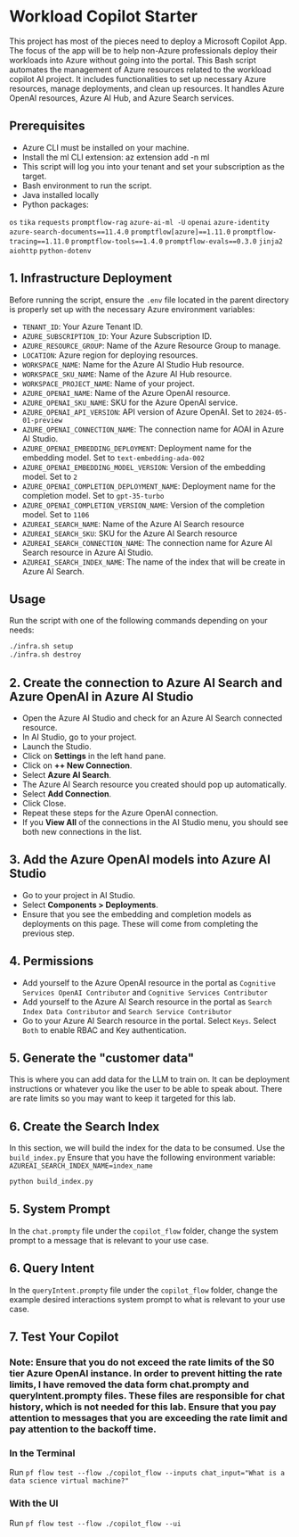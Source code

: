 # Workload Copilot Starter

This project has most of the pieces need to deploy a Microsoft Copilot App. The focus of the app will be to help non-Azure professionals deploy their workloads into Azure without going into the portal.
This Bash script automates the management of Azure resources related to the workload copilot AI project. It includes functionalities to set up necessary Azure resources, manage deployments, and clean up resources. It handles Azure OpenAI resources, Azure AI Hub, and Azure Search services.

## Prerequisites

- Azure CLI must be installed on your machine.
- Install the ml CLI extension: az extension add -n ml
- This script will log you into your tenant and set your subscription as the target.
- Bash environment to run the script.
- Java installed locally
- Python packages:

`os`
`tika`
`requests`
`promptflow-rag`
`azure-ai-ml -U`
`openai`
`azure-identity`
`azure-search-documents==11.4.0`
`promptflow[azure]==1.11.0`
`promptflow-tracing==1.11.0`
`promptflow-tools==1.4.0`
`promptflow-evals==0.3.0`
`jinja2`
`aiohttp`
`python-dotenv`

## 1. Infrastructure Deployment

Before running the script, ensure the `.env` file located in the parent directory is properly set up with the necessary Azure environment variables:

- `TENANT_ID`: Your Azure Tenant ID.
- `AZURE_SUBSCRIPTION_ID`: Your Azure Subscription ID.
- `AZURE_RESOURCE_GROUP`: Name of the Azure Resource Group to manage.
- `LOCATION`: Azure region for deploying resources.
- `WORKSPACE_NAME`: Name for the Azure AI Studio Hub resource.
- `WORKSPACE_SKU_NAME`: Name of the Azure AI Hub resource.
- `WORKSPACE_PROJECT_NAME`: Name of your project.
- `AZURE_OPENAI_NAME`: Name of the Azure OpenAI resource.
- `AZURE_OPENAI_SKU_NAME`: SKU for the Azure OpenAI service.
- `AZURE_OPENAI_API_VERSION`: API version of Azure OpenAI. Set to `2024-05-01-preview`
- `AZURE_OPENAI_CONNECTION_NAME`: The connection name for AOAI in Azure AI Studio.
- `AZURE_OPENAI_EMBEDDING_DEPLOYMENT`: Deployment name for the embedding model. Set to `text-embedding-ada-002`
- `AZURE_OPENAI_EMBEDDING_MODEL_VERSION`: Version of the embedding model. Set to `2`
- `AZURE_OPENAI_COMPLETION_DEPLOYMENT_NAME`: Deployment name for the completion model. Set to `gpt-35-turbo`
- `AZURE_OPENAI_COMPLETION_VERSION_NAME`: Version of the completion model. Set to `1106`
- `AZUREAI_SEARCH_NAME`: Name of the Azure AI Search resource
- `AZUREAI_SEARCH_SKU`: SKU for the Azure AI Search resource
- `AZUREAI_SEARCH_CONNECTION_NAME`: The connection name for Azure AI Search resource in Azure AI Studio.
- `AZUREAI_SEARCH_INDEX_NAME`: The name of the index that will be create in Azure AI Search.

## Usage

Run the script with one of the following commands depending on your needs:

```bash
./infra.sh setup
./infra.sh destroy
```

## 2. Create the connection to Azure AI Search and Azure OpenAI in Azure AI Studio

- Open the Azure AI Studio and check for an Azure AI Search connected resource.
- In AI Studio, go to your project.
- Launch the Studio.
- Click on **Settings** in the left hand pane.
- Click on **++ New Connection**.
- Select **Azure AI Search**.
- The Azure AI Search resource you created should pop up automatically.
- Select **Add Connection**.
- Click Close.
- Repeat these steps for the Azure OpenAI connection.
- If you **View All** of the connections in the AI Studio menu, you should see both new connections in the list.

## 3. Add the Azure OpenAI models into Azure AI Studio

- Go to your project in AI Studio.
- Select **Components > Deployments**.
- Ensure that you see the embedding and completion models as deployments on this page. These will come from completing the previous step.

## 4. Permissions

- Add yourself to the Azure OpenAI resource in the portal as `Cognitive Services OpenAI Contributor` and `Cognitive Services Contributor`
- Add yourself to the Azure AI Search resource in the portal as `Search Index Data Contributor` and `Search Service Contributor`
- Go to your Azure AI Search resource in the portal. Select `Keys`. Select `Both` to enable RBAC and Key authentication.

## 5. Generate the "customer data"

This is where you can add data for the LLM to train on. It can be deployment instructions or whatever you like the user to be able to speak about. There are rate limits so you may want to keep it targeted for this lab.

## 6. Create the Search Index

In this section, we will build the index for the data to be consumed. Use the `build_index.py` Ensure that you have the following environment variable: `AZUREAI_SEARCH_INDEX_NAME=index_name`

``` bash
python build_index.py
```

## 5. System Prompt

In the `chat.prompty` file under the `copilot_flow` folder, change the system prompt to a message that is relevant to your use case.

## 6. Query Intent

In the `queryIntent.prompty` file under the `copilot_flow` folder, change the example desired interactions system prompt to what is relevant to your use case.

## 7. Test Your Copilot

### Note: Ensure that you do not exceed the rate limits of the S0 tier Azure OpenAI instance. In order to prevent hitting the rate limits, I have removed the data form chat.prompty and queryIntent.prompty files. These files are responsible for chat history, which is not needed for this lab. Ensure that you pay attention to messages that you are exceeding the rate limit and pay attention to the backoff time.

### In the Terminal

Run `pf flow test --flow ./copilot_flow --inputs chat_input="What is a data science virtual machine?"`

### With the UI

Run `pf flow test --flow ./copilot_flow --ui`